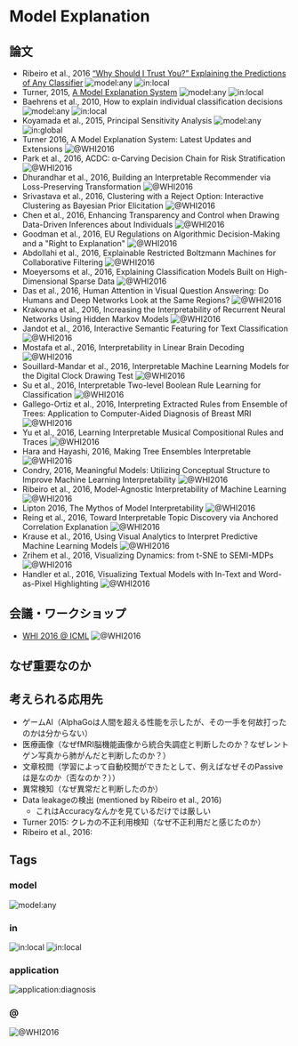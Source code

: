 # Model Explanation

## 論文

- Ribeiro et al., 2016 [“Why Should I Trust You?” Explaining the Predictions of Any Classifier](Ribeiro+2016.md) ![model:any](https://img.shields.io/badge/model-any-blue.svg) ![in:local](https://img.shields.io/badge/in-local-brightgreen.svg)
- Turner, 2015, [A Model Explanation System](Turner2015.md) ![model:any](https://img.shields.io/badge/model-any-blue.svg) ![in:local](https://img.shields.io/badge/in-local-brightgreen.svg)
- Baehrens et al., 2010, How to explain individual classification decisions ![model:any](https://img.shields.io/badge/model-any-blue.svg) ![in:local](https://img.shields.io/badge/in-local-brightgreen.svg)
- Koyamada et al., 2015, Principal Sensitivity Analysis ![model:any](https://img.shields.io/badge/model-any-blue.svg) ![in:global](https://img.shields.io/badge/in-global-red.svg)
- Turner 2016, A Model Explanation System: Latest Updates and Extensions ![@WHI2016](https://img.shields.io/badge/%40-WHI2016-orange.svg)
- Park et al., 2016, ACDC: α-Carving Decision Chain for Risk Stratification ![@WHI2016](https://img.shields.io/badge/%40-WHI2016-orange.svg)
- Dhurandhar et al., 2016, Building an Interpretable Recommender via Loss-Preserving Transformation ![@WHI2016](https://img.shields.io/badge/%40-WHI2016-orange.svg)
- Srivastava et al., 2016, Clustering with a Reject Option: Interactive Clustering as Bayesian Prior Elicitation ![@WHI2016](https://img.shields.io/badge/%40-WHI2016-orange.svg)
- Chen et al., 2016, Enhancing Transparency and Control when Drawing Data-Driven Inferences about Individuals ![@WHI2016](https://img.shields.io/badge/%40-WHI2016-orange.svg)
- Goodman et al., 2016, EU Regulations on Algorithmic Decision-Making and a "Right to Explanation" ![@WHI2016](https://img.shields.io/badge/%40-WHI2016-orange.svg)
- Abdollahi et al., 2016, Explainable Restricted Boltzmann Machines for Collaborative Filtering ![@WHI2016](https://img.shields.io/badge/%40-WHI2016-orange.svg)
- Moeyersoms et al., 2016, Explaining Classification Models Built on High-Dimensional Sparse Data ![@WHI2016](https://img.shields.io/badge/%40-WHI2016-orange.svg)
- Das et al., 2016, Human Attention in Visual Question Answering: Do Humans and Deep Networks Look at the Same Regions? ![@WHI2016](https://img.shields.io/badge/%40-WHI2016-orange.svg)
- Krakovna et al., 2016, Increasing the Interpretability of Recurrent Neural Networks Using Hidden Markov Models ![@WHI2016](https://img.shields.io/badge/%40-WHI2016-orange.svg)
- Jandot et al., 2016, Interactive Semantic Featuring for Text Classification ![@WHI2016](https://img.shields.io/badge/%40-WHI2016-orange.svg)
- Mostafa et al., 2016, Interpretability in Linear Brain Decoding ![@WHI2016](https://img.shields.io/badge/%40-WHI2016-orange.svg)
- Souillard-Mandar et al., 2016, Interpretable Machine Learning Models for the Digital Clock Drawing Test ![@WHI2016](https://img.shields.io/badge/%40-WHI2016-orange.svg)
- Su et al., 2016, Interpretable Two-level Boolean Rule Learning for Classification ![@WHI2016](https://img.shields.io/badge/%40-WHI2016-orange.svg)
- Gallego-Ortiz et al., 2016, Interpreting Extracted Rules from Ensemble of Trees: Application to Computer-Aided Diagnosis of Breast MRI ![@WHI2016](https://img.shields.io/badge/%40-WHI2016-orange.svg)
- Yu et al., 2016, Learning Interpretable Musical Compositional Rules and Traces ![@WHI2016](https://img.shields.io/badge/%40-WHI2016-orange.svg)
- Hara and Hayashi, 2016, Making Tree Ensembles Interpretable ![@WHI2016](https://img.shields.io/badge/%40-WHI2016-orange.svg)
- Condry, 2016, Meaningful Models: Utilizing Conceptual Structure to Improve Machine Learning Interpretability ![@WHI2016](https://img.shields.io/badge/%40-WHI2016-orange.svg)
- Ribeiro et al., 2016, Model-Agnostic Interpretability of Machine Learning ![@WHI2016](https://img.shields.io/badge/%40-WHI2016-orange.svg)
- Lipton 2016, The Mythos of Model Interpretability ![@WHI2016](https://img.shields.io/badge/%40-WHI2016-orange.svg)
- Reing et al., 2016, Toward Interpretable Topic Discovery via Anchored Correlation Explanation ![@WHI2016](https://img.shields.io/badge/%40-WHI2016-orange.svg)
- Krause et al., 2016, Using Visual Analytics to Interpret Predictive Machine Learning Models ![@WHI2016](https://img.shields.io/badge/%40-WHI2016-orange.svg)
- Zrihem et al., 2016, Visualizing Dynamics: from t-SNE to SEMI-MDPs ![@WHI2016](https://img.shields.io/badge/%40-WHI2016-orange.svg)
- Handler et al., 2016, Visualizing Textual Models with In-Text and Word-as-Pixel Highlighting ![@WHI2016](https://img.shields.io/badge/%40-WHI2016-orange.svg)

## 会議・ワークショップ
- [WHI 2016 @ ICML](https://sites.google.com/site/2016whi/) ![@WHI2016](https://img.shields.io/badge/%40-WHI2016-orange.svg)

## なぜ重要なのか

## 考えられる応用先
- ゲームAI（AlphaGoは人間を超える性能を示したが、その一手を何故打ったのかは分からない）
- 医療画像（なぜfMRI脳機能画像から統合失調症と判断したのか？なぜレントゲン写真から肺がんだと判断したのか？）
- 文章校閲（学習によって自動校閲ができたとして、例えばなぜそのPassiveは是なのか（否なのか？））
- 異常検知（なぜ異常だと判断したのか）
- Data leakageの検出 (mentioned by Ribeiro et al., 2016)
  - これはAccuracyなんかを見ているだけでは厳しい
- Turner 2015: クレカの不正利用検知（なぜ不正利用だと感じたのか）
- Ribeiro et al., 2016:

## Tags 

### model
![model:any](https://img.shields.io/badge/model-any-blue.svg)

### in
![in:local](https://img.shields.io/badge/in-local-brightgreen.svg)
![in:local](https://img.shields.io/badge/in-global-red.svg)

### application
![application:diagnosis](https://img.shields.io/badge/application-diagnosis-ff69b4.svg)

### @
![@WHI2016](https://img.shields.io/badge/%40-WHI2016-orange.svg)
